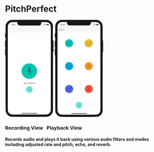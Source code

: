 # PitchPerfect
![Recording View](images/recordingView.png "Recording View")&nbsp;![Playback View](images/playbackView.png "Playback View") 
### Recording View &nbsp; Playback View
#### Records audio and plays it back using various audio filters and modes including adjusted rate and pitch, echo, and reverb.
